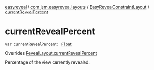 [easyreveal](../../index.md) / [com.jem.easyreveal.layouts](../index.md) / [EasyRevealConstraintLayout](index.md) / [currentRevealPercent](./current-reveal-percent.md)

# currentRevealPercent

`var currentRevealPercent: `[`Float`](https://kotlinlang.org/api/latest/jvm/stdlib/kotlin/-float/index.html)

Overrides [RevealLayout.currentRevealPercent](../../com.jem.easyreveal/-reveal-layout/current-reveal-percent.md)

Percentage of the view currently revealed.

